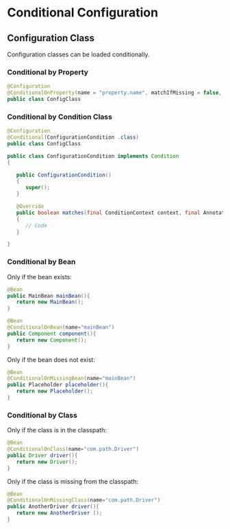 # Conditional Configuration

## Configuration Class

Configuration classes can be loaded conditionally.

### Conditional by Property

```java
@Configuration
@ConditionalOnProperty(name = "property.name", matchIfMissing = false, havingValue = "true")
public class ConfigClass
```

### Conditional by Condition Class

```java
@Configuration
@Conditional(ConfigurationCondition .class)
public class ConfigClass
```

```java
public class ConfigurationCondition implements Condition
{

   public ConfigurationCondition()
   {
      super();
   }

   @Override
   public boolean matches(final ConditionContext context, final AnnotatedTypeMetadata metadata)
   {
      // Code
   }

}
```

### Conditional by Bean

Only if the bean exists:

```java
@Bean
public MainBean mainBean(){
   return new MainBean();
}

@Bean
@ConditionalOnBean(name="mainBean")
public Component component(){
   return new Component();
}
```

Only if the bean does not exist:

```java
@Bean
@ConditionalOnMissingBean(name="mainBean")
public Placeholder placeholder(){
   return new Placeholder();
}
```

### Conditional by Class

Only if the class is in the classpath:

```java
@Bean
@ConditionalOnClass(name="com.path.Driver")
public Driver driver(){
   return new Driver();
}
```

Only if the class is missing from the classpath:

```java
@Bean
@ConditionalOnMissingClass(name="com.path.Driver")
public AnotherDriver driver(){
   return new AnotherDriver ();
}
```



